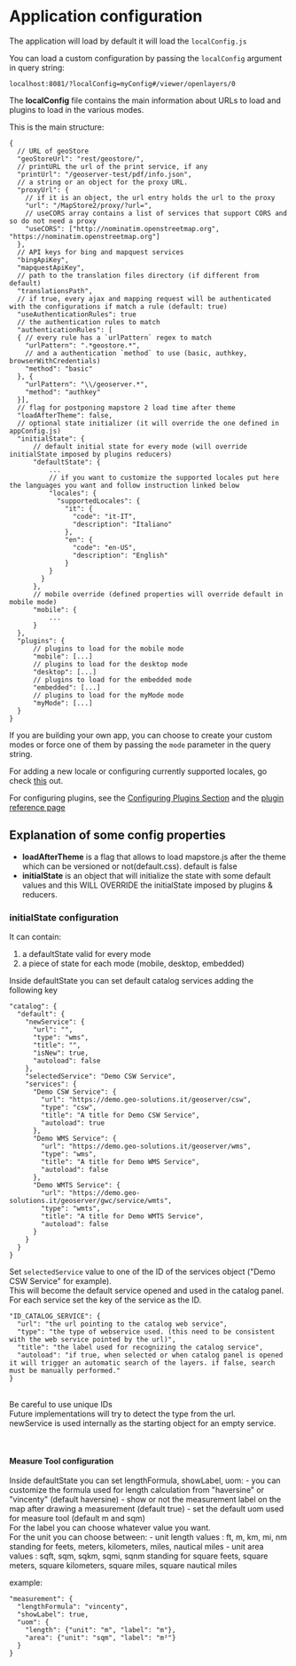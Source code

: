 # Application configuration
The application will load by default it will load the `localConfig.js`

You can load a custom configuration by passing the `localConfig` argument in query string:

```
localhost:8081/?localConfig=myConfig#/viewer/openlayers/0
```


The **localConfig** file contains the main information about URLs to load and plugins to load in the various modes.

This is the main structure:
```
{
  // URL of geoStore
  "geoStoreUrl": "rest/geostore/",
  // printURL the url of the print service, if any
  "printUrl": "/geoserver-test/pdf/info.json",
  // a string or an object for the proxy URL.
  "proxyUrl": {
    // if it is an object, the url entry holds the url to the proxy
    "url": "/MapStore2/proxy/?url=",
    // useCORS array contains a list of services that support CORS and so do not need a proxy
    "useCORS": ["http://nominatim.openstreetmap.org", "https://nominatim.openstreetmap.org"]
  },
  // API keys for bing and mapquest services
  "bingApiKey",
  "mapquestApiKey",
  // path to the translation files directory (if different from default)
  "translationsPath",
  // if true, every ajax and mapping request will be authenticated with the configurations if match a rule (default: true)
  "useAuthenticationRules": true
  // the authentication rules to match
  "authenticationRules": [
  { // every rule has a `urlPattern` regex to match
    "urlPattern": ".*geostore.*",
    // and a authentication `method` to use (basic, authkey, browserWithCredentials)
    "method": "basic"
  }, {
    "urlPattern": "\\/geoserver.*",
    "method": "authkey"
  }],
  // flag for postponing mapstore 2 load time after theme
  "loadAfterTheme": false,
  // optional state initializer (it will override the one defined in appConfig.js)
  "initialState": {
      // default initial state for every mode (will override initialState imposed by plugins reducers)
      "defaultState": {
          ...
          // if you want to customize the supported locales put here the languages you want and follow instruction linked below
          "locales": {
            "supportedLocales": {
              "it": {
                "code": "it-IT",
                "description": "Italiano"
              },
              "en": {
                "code": "en-US",
                "description": "English"
              }
          }
        }
      },
      // mobile override (defined properties will override default in mobile mode)
      "mobile": {
          ...
      }
  },
  "plugins": {
      // plugins to load for the mobile mode
      "mobile": [...]
      // plugins to load for the desktop mode
      "desktop": [...]
      // plugins to load for the embedded mode
      "embedded": [...]
      // plugins to load for the myMode mode
      "myMode": [...]
  }
}
  ```
If you are building your own app, you can choose to create your custom modes or force one of them by passing the `mode` parameter in the query string.

For adding a new locale or configuring currently supported locales, go check [this](internationalization) out.

For configuring plugins, see the [Configuring Plugins Section](plugins-documentation) and the [plugin reference page](./api/plugins)

## Explanation of some config properties
- **loadAfterTheme** is a flag that allows to load mapstore.js after the theme which can be versioned or not(default.css). default is false
- **initialState** is an object that will initialize the state with some default values and this WILL OVERRIDE the initialState imposed by plugins & reducers.

### initialState configuration
It can contain:
1. a defaultState valid for every mode
1. a piece of state for each mode (mobile, desktop, embedded)

Inside defaultState you can set default catalog services adding the following key
```
"catalog": {
  "default": {
    "newService": {
      "url": "",
      "type": "wms",
      "title": "",
      "isNew": true,
      "autoload": false
    },
    "selectedService": "Demo CSW Service",
    "services": {
      "Demo CSW Service": {
        "url": "https://demo.geo-solutions.it/geoserver/csw",
        "type": "csw",
        "title": "A title for Demo CSW Service",
        "autoload": true
      },
      "Demo WMS Service": {
        "url": "https://demo.geo-solutions.it/geoserver/wms",
        "type": "wms",
        "title": "A title for Demo WMS Service",
        "autoload": false
      },
      "Demo WMTS Service": {
        "url": "https://demo.geo-solutions.it/geoserver/gwc/service/wmts",
        "type": "wmts",
        "title": "A title for Demo WMTS Service",
        "autoload": false
      }
    }
  }
}
```
Set `selectedService` value to one of the ID of the services object ("Demo CSW Service" for example).
<br>This will become the default service opened and used in the catalog panel.
<br>For each service set the key of the service as the ID.
```
"ID_CATALOG_SERVICE": {
  "url": "the url pointing to the catalog web service",
  "type": "the type of webservice used. (this need to be consistent with the web service pointed by the url)",
  "title": "the label used for recognizing the catalog service",
  "autoload": "if true, when selected or when catalog panel is opened it will trigger an automatic search of the layers. if false, search must be manually performed."
}
```
<br>Be careful to use unique IDs
<br>Future implementations will try to detect the type from the url.
<br>newService is used internally as the starting object for an empty service.

<br>
<h4> Measure Tool configuration </h4>
Inside defaultState you can set lengthFormula, showLabel, uom:
- you can customize the formula used for length calculation from "haversine" or "vincenty" (default haversine)
- show or not the measurement label on the map after drawing a measurement (default true)
- set the default uom used for measure tool (default m and sqm)
<br>For the label you can choose whatever value you want.
<br>For the unit you can choose between:
 - unit length values : ft, m, km, mi, nm standing for feets, meters, kilometers, miles, nautical miles
 - unit area values : sqft, sqm, sqkm, sqmi, sqnm standing for square feets, square meters, square kilometers, square miles, square nautical miles

example:<br>
```
"measurement": {
  "lengthFormula": "vincenty",
  "showLabel": true,
  "uom": {
    "length": {"unit": "m", "label": "m"},
    "area": {"unit": "sqm", "label": "m²"}
  }
}
```
